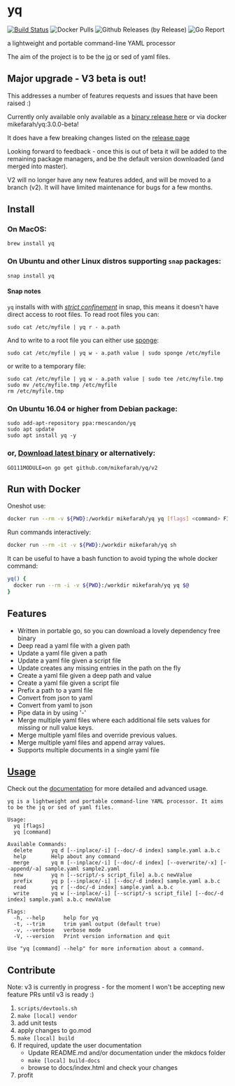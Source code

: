 # yq

[![Build Status](https://travis-ci.org/mikefarah/yq.svg?branch=master)](https://travis-ci.org/mikefarah/yq)  ![Docker Pulls](https://img.shields.io/docker/pulls/mikefarah/yq.svg) ![Github Releases (by Release)](https://img.shields.io/github/downloads/mikefarah/yq/total.svg) ![Go Report](https://goreportcard.com/badge/github.com/mikefarah/yq)


a lightweight and portable command-line YAML processor

The aim of the project is to be the [jq](https://github.com/stedolan/jq) or sed of yaml files.


## Major upgrade - V3 beta is out! 

This addresses a number of features requests and issues that have been raised :)

Currently only available only available as a [binary release here](https://github.com/mikefarah/yq/releases/tag/3.0.0-beta) or via docker mikefarah/yq:3.0.0-beta!

It does have a few breaking changes listed on the [release page](https://github.com/mikefarah/yq/releases/tag/3.0.0-beta)

Looking forward to feedback - once this is out of beta it will be added to the remaining package managers, and be the default version downloaded (and merged into master).

V2 will no longer have any new features added, and will be moved to a branch (v2). It will have limited maintenance for bugs for a few months.

## Install

### On MacOS:
```
brew install yq
```
### On Ubuntu and other Linux distros supporting `snap` packages:
```
snap install yq
```

#### Snap notes
`yq` installs with with [_strict confinement_](https://docs.snapcraft.io/snap-confinement/6233) in snap, this means it doesn't have direct access to root files. To read root files you can:

```
sudo cat /etc/myfile | yq r - a.path
```

And to write to a root file you can either use [sponge](https://linux.die.net/man/1/sponge):
```
sudo cat /etc/myfile | yq w - a.path value | sudo sponge /etc/myfile
```
or write to a temporary file:
```
sudo cat /etc/myfile | yq w - a.path value | sudo tee /etc/myfile.tmp
sudo mv /etc/myfile.tmp /etc/myfile
rm /etc/myfile.tmp
```

### On Ubuntu 16.04 or higher from Debian package:
```
sudo add-apt-repository ppa:rmescandon/yq
sudo apt update
sudo apt install yq -y
```
### or, [Download latest binary](https://github.com/mikefarah/yq/releases/latest) or alternatively:
```
GO111MODULE=on go get github.com/mikefarah/yq/v2
```

## Run with Docker

Oneshot use:

```bash
docker run --rm -v ${PWD}:/workdir mikefarah/yq yq [flags] <command> FILE...
```

Run commands interactively:

```bash
docker run --rm -it -v ${PWD}:/workdir mikefarah/yq sh
```

It can be useful to have a bash function to avoid typing the whole docker command:

```bash
yq() {
  docker run --rm -i -v ${PWD}:/workdir mikefarah/yq yq $@
}
```

## Features
- Written in portable go, so you can download a lovely dependency free binary
- Deep read a yaml file with a given path
- Update a yaml file given a path
- Update a yaml file given a script file
- Update creates any missing entries in the path on the fly
- Create a yaml file given a deep path and value
- Create a yaml file given a script file
- Prefix a path to a yaml file
- Convert from json to yaml
- Convert from yaml to json
- Pipe data in by using '-'
- Merge multiple yaml files where each additional file sets values for missing or null value keys.
- Merge multiple yaml files and override previous values.
- Merge multiple yaml files and append array values.
- Supports multiple documents in a single yaml file

## [Usage](http://mikefarah.github.io/yq/)

Check out the [documentation](http://mikefarah.github.io/yq/) for more detailed and advanced usage.

```
yq is a lightweight and portable command-line YAML processor. It aims to be the jq or sed of yaml files.

Usage:
  yq [flags]
  yq [command]

Available Commands:
  delete      yq d [--inplace/-i] [--doc/-d index] sample.yaml a.b.c
  help        Help about any command
  merge       yq m [--inplace/-i] [--doc/-d index] [--overwrite/-x] [--append/-a] sample.yaml sample2.yaml
  new         yq n [--script/-s script_file] a.b.c newValue
  prefix      yq p [--inplace/-i] [--doc/-d index] sample.yaml a.b.c
  read        yq r [--doc/-d index] sample.yaml a.b.c
  write       yq w [--inplace/-i] [--script/-s script_file] [--doc/-d index] sample.yaml a.b.c newValue

Flags:
  -h, --help      help for yq
  -t, --trim      trim yaml output (default true)
  -v, --verbose   verbose mode
  -V, --version   Print version information and quit

Use "yq [command] --help" for more information about a command.
```

## Contribute

Note: v3 is currently in progress - for the moment I won't be accepting new feature PRs until v3 is ready :)

1. `scripts/devtools.sh`
2. `make [local] vendor`
3. add unit tests
4. apply changes to go.mod
5. `make [local] build`
6. If required, update the user documentation
    - Update README.md and/or documentation under the mkdocs folder
    - `make [local] build-docs`
    - browse to docs/index.html and check your changes
7. profit
